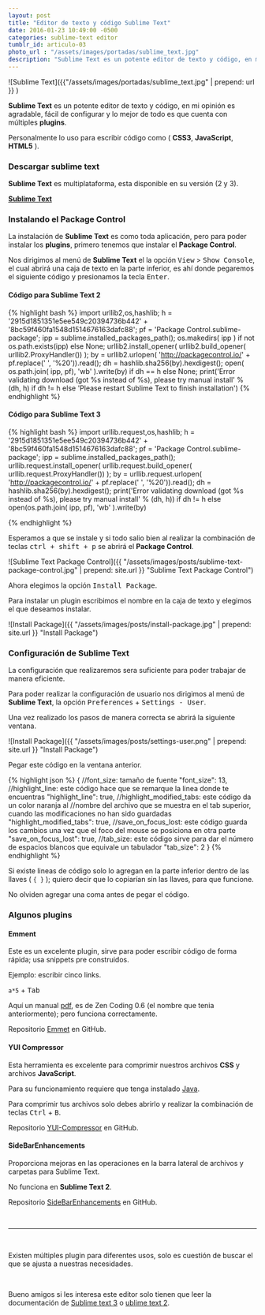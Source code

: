 ```yaml
---
layout: post
title: "Editor de texto y código Sublime Text"
date: 2016-01-23 10:49:00 -0500
categories: sublime-text editor
tumblr_id: articulo-03
photo_url : "/assets/images/portadas/sublime_text.jpg"
description: "Sublime Text es un potente editor de texto y código, en mi opinión es agradable,  fácil de configurar y lo mejor de todo es que cuenta con múltiples plugins..."
---
```

![Sublime Text]({{"/assets/images/portadas/sublime_text.jpg" | prepend: url }} )

**Sublime Text** es un potente editor de texto y código, en mi opinión es agradable,  fácil de configurar y lo mejor de todo es que cuenta con múltiples **plugins**.

Personalmente lo uso para escribir código como ( **CSS3**, **JavaScript**, **HTML5** ).

### Descargar sublime text

**Sublime Text** es multiplataforma, esta disponible en su versión (2 y 3).

<a class="btn btn-link" href="http://www.sublimetext.com/" target="_blank">**Sublime Text**</a>

### Instalando el Package Control

La instalación de **Sublime Text** es como toda aplicación, pero para poder instalar los **plugins**, primero tenemos que instalar el **Package Control**.

Nos dirigimos al menú de **Sublime Text** el la opción <kbd>View</kbd> > <kbd>Show Console</kbd>, el cual abrirá una caja de texto en la parte inferior, es ahí donde pegaremos el siguiente código y presionamos la tecla <kbd>Enter</kbd>.

#### Código para Sublime Text 2
{% highlight bash %}
import urllib2,os,hashlib; h = '2915d1851351e5ee549c20394736b442' + '8bc59f460fa1548d1514676163dafc88'; pf = 'Package Control.sublime-package'; ipp = sublime.installed_packages_path(); os.makedirs( ipp ) if not os.path.exists(ipp) else None; urllib2.install_opener( urllib2.build_opener( urllib2.ProxyHandler()) ); by = urllib2.urlopen( 'http://packagecontrol.io/' + pf.replace(' ', '%20')).read(); dh = hashlib.sha256(by).hexdigest(); open( os.path.join( ipp, pf), 'wb' ).write(by) if dh == h else None; print('Error validating download (got %s instead of %s), please try manual install' % (dh, h) if dh != h else 'Please restart Sublime Text to finish installation')
{% endhighlight %}

#### Código para Sublime Text 3

{% highlight bash %}
import urllib.request,os,hashlib; h = '2915d1851351e5ee549c20394736b442' + '8bc59f460fa1548d1514676163dafc88'; pf = 'Package Control.sublime-package'; ipp = sublime.installed_packages_path(); urllib.request.install_opener( urllib.request.build_opener( urllib.request.ProxyHandler()) ); by = urllib.request.urlopen( 'http://packagecontrol.io/' + pf.replace(' ', '%20')).read(); dh = hashlib.sha256(by).hexdigest(); print('Error validating download (got %s instead of %s), please try manual install' % (dh, h)) if dh != h else open(os.path.join( ipp, pf), 'wb' ).write(by)

{% endhighlight %}

Esperamos a que se instale y si todo salio bien al realizar la combinación de teclas <kbd>ctrl + shift + p</kbd> se abrirá el **Package Control**.

![Sublime Text Package Control]({{ "/assets/images/posts/sublime-text-package-control.jpg" | prepend: site.url }} "Sublime Text Package Control")

Ahora elegimos la opción <kbd>Install Package</kbd>.

Para instalar un plugin escribimos el nombre en la caja de texto y elegimos el que deseamos instalar.

![Install Package]({{ "/assets/images/posts/install-package.jpg" | prepend: site.url }} "Install Package")

### Configuración de Sublime Text

 La configuración que realizaremos sera suficiente para poder trabajar de manera eficiente.

Para poder realizar la configuración de usuario nos dirigimos al menú de **Sublime Text**, la opción <kbd>Preferences</kbd> + <kbd>Settings&nbsp;-&nbsp;User</kbd>.

Una vez realizado los pasos de manera correcta se abrirá la siguiente ventana.

![Install Package]({{ "/assets/images/posts/settings-user.png" | prepend: site.url }} "Install Package")

Pegar este código en la ventana anterior.

{% highlight json %}
{
	//font_size: tamaño de fuente
	"font_size": 13,
	//highlight_line: este código hace que se remarque la linea donde te encuentras
	"highlight_line": true,
	//highlight_modified_tabs: este código da un color naranja al 
	//nombre del archivo que se muestra en el tab superior, cuando las modificaciones no han sido guardadas
	"highlight_modified_tabs": true,
	//save_on_focus_lost: este código guarda los cambios una vez que el foco del mouse se posiciona en otra parte
	"save_on_focus_lost": true,
	//tab_size: este código sirve para dar el número de espacios blancos que equivale un tabulador
	"tab_size": 2
}
{% endhighlight %}

Si existe lineas de código solo lo agregan en la parte inferior dentro de las llaves ( `{ }` ); quiero decir que lo copiarían sin las llaves, para que funcione.

No olviden agregar una coma antes de pegar el código.

### Algunos plugins

#### **Emment**
Este es un excelente plugin, sirve para poder escribir código de forma rápida; usa snippets pre construidos.

Ejemplo: escribir cinco links.

`a*5` + <kbd>Tab</kbd>

Aquí un manual [pdf](https://drive.google.com/file/d/0B3HDGXa3Vd-EbGo0YndHNW5OMkE/view?usp=sharing), es de Zen Coding 0.6 (el nombre que tenia anteriormente); pero funciona correctamente.

Repositorio [Emmet](https://github.com/emmetio/emmet) en GitHub.

#### **YUI Compressor**

Esta herramienta es excelente para comprimir nuestros archivos **CSS** y archivos **JavaScript**.

Para su funcionamiento requiere que tenga instalado [Java](https://www.java.com/es/download/).

Para comprimir tus archivos solo debes abrirlo y realizar la combinación de teclas <kbd>Ctrl</kbd> + <kbd>B</kbd>.

Repositorio [YUI-Compressor](https://github.com/leon/YUI-Compressor) en GitHub.


#### **SideBarEnhancements**

Proporciona mejoras en las operaciones en la barra lateral de archivos y carpetas para Sublime Text.

No funciona en **Sublime Text 2**.

Repositorio  [SideBarEnhancements](https://github.com/titoBouzout/SideBarEnhancements) en GitHub.

<br>

***

<br>

<i class="fa fa-quote-left fa-3x fa-pull-left fa-border"></i>Existen múltiples plugin para diferentes usos, solo es cuestión de buscar el que se ajusta a nuestras necesidades.

<br>

Bueno amigos si les interesa este editor solo tienen que leer la documentación de [Sublime text 3](https://www.sublimetext.com/docs/3/) o [ublime text 2](https://www.sublimetext.com/docs/2/).
